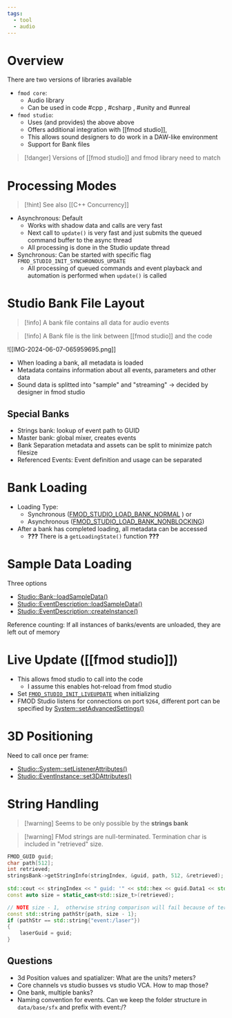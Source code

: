```yaml
---
tags:
  - tool
  - audio
---
```

# Overview

There are two versions of libraries available
- `fmod core`:
	- Audio library
	- Can be used in code #cpp , #csharp , #unity and #unreal
- `fmod studio`:
	- Uses (and provides) the above above
	- Offers additional integration with [[fmod studio]],
	- This allows sound designers to do work in a DAW-like environment
	- Support for Bank files

> [!danger] Versions of [[fmod studio]] and fmod library need to match

# Processing Modes

> [!hint] See also [[C++ Concurrency]]

- Asynchronous: Default
	- Works with shadow data and calls are very fast
	- Next call to `update()` is very fast and just submits the queued command buffer to the async thread
	- All processing is done in the Studio update thread
- Synchronous: Can be started with specific flag `FMOD_STUDIO_INIT_SYNCHRONOUS_UPDATE`
	- All processing of queued commands and event playback and automation is performed when `update()` is called

# Studio Bank File Layout

> [!info] A bank file contains all data for audio events

>[!info] A Bank file is the link between [[fmod studio]] and the code

![[IMG-2024-06-07-065959695.png]]

- When loading a bank, all metadata is loaded
- Metadata contains information about all events, parameters and other data
- Sound data is splitted into "sample" and "streaming" -> decided by designer in fmod studio

## Special Banks

- Strings bank: lookup of event path to GUID
- Master bank: global mixer, creates events
- Bank Separation metadata and assets can be split to minimize patch filesize
- Referenced Events: Event definition and usage can be separated

# Bank Loading

- Loading Type:
	- Synchronous ([FMOD_STUDIO_LOAD_BANK_NORMAL](https://www.fmod.com/docs/2.03/api/studio-api-system.html#fmod_studio_load_bank_normal) ) or
	- Asynchronous ([FMOD_STUDIO_LOAD_BANK_NONBLOCKING](https://www.fmod.com/docs/2.03/api/studio-api-system.html#fmod_studio_load_bank_nonblocking))
- After a bank has completed loading, all metadata can be accessed
	- **???** There is a `getLoadingState()` function **???**

# Sample Data Loading

Three options
- [Studio::Bank::loadSampleData()](https://www.fmod.com/docs/2.03/api/studio-api-bank.html#studio_bank_loadsampledata)
- [Studio::EventDescription::loadSampleData()](https://www.fmod.com/docs/2.03/api/studio-api-eventdescription.html#studio_eventdescription_loadsampledata)
- [Studio::EventDescription::createInstance()](https://www.fmod.com/docs/2.03/api/studio-api-eventdescription.html#studio_eventdescription_createinstance)

Reference counting: If all instances of banks/events are unloaded, they are left out of memory

# Live Update ([[fmod studio]])

- This allows fmod studio to call into the code
	- I assume this enables hot-reload from fmod studio
- Set [`FMOD_STUDIO_INIT_LIVEUPDATE`](https://fmod.com/docs/2.01/api/studio-api-system.html#fmod_studio_initflags) when initializing
- FMOD Studio listens for connections on port `9264`, different port can be specified by [System::setAdvancedSettings()](https://fmod.com/docs/2.01/api/core-api-system.html#system_setadvancedsettings)

# 3D Positioning

Need to call once per frame:
- [Studio::System::setListenerAttributes()](https://www.fmod.com/docs/2.03/api/studio-api-system.html#studio_system_setlistenerattributes)
- [Studio::EventInstance::set3DAttributes()](https://www.fmod.com/docs/2.03/api/studio-api-eventinstance.html#studio_eventinstance_set3dattributes)

# String Handling

> [!warning] Seems to be only possible by the **strings bank**

> [!warning] FMod strings are null-terminated. Termination char is included in "retrieved" size.

```cpp
FMOD_GUID guid;  
char path[512];  
int retrieved;  
stringsBank->getStringInfo(stringIndex, &guid, path, 512, &retrieved);  
  
std::cout << stringIndex << " guid: '" << std::hex << guid.Data1 << std::dec << "', path: '" << path << "', retrieved: " << retrieved << std::endl;  
const auto size = static_cast<std::size_t>(retrieved);  

// NOTE size - 1,  otherwise string comparison will fail because of termination string
const std::string pathStr{path, size - 1};
if (pathStr == std::string{"event:/laser"})  
{  
    laserGuid = guid;  
}
```

## Questions

- 3d Position values and spatializer: What are the units? meters?
- Core channels vs studio busses vs studio VCA. How to map those?
- One bank, multiple banks?
- Naming convention for events. Can we keep the folder structure in `data/base/sfx` and prefix with event:/?
